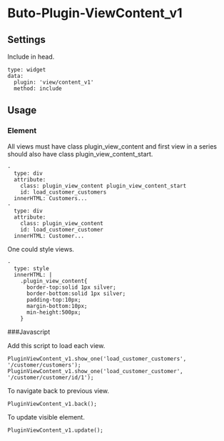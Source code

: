 # Buto-Plugin-ViewContent_v1


## Settings

Include in head.

```
type: widget
data:
  plugin: 'view/content_v1'
  method: include
```



## Usage

### Element

All views must have class plugin_view_content and first view in a series should also have class plugin_view_content_start.

```
-
  type: div
  attribute:
    class: plugin_view_content plugin_view_content_start
    id: load_customer_customers
  innerHTML: Customers...
-
  type: div
  attribute:
    class: plugin_view_content
    id: load_customer_customer
  innerHTML: Customer...
```

One could style views.

```
-
  type: style
  innerHTML: |
    .plugin_view_content{
      border-top:solid 1px silver; 
      border-bottom:solid 1px silver; 
      padding-top:10px; 
      margin-bottom:10px; 
      min-height:500px;
    }
```

###Javascript

Add this script to load each view.

```
PluginViewContent_v1.show_one('load_customer_customers', '/customer/customers');
PluginViewContent_v1.show_one('load_customer_customer', '/customer/customer/id/1');
```

To navigate back to previous view.

```
PluginViewContent_v1.back();
```

To update visible element.

```
PluginViewContent_v1.update();
```

